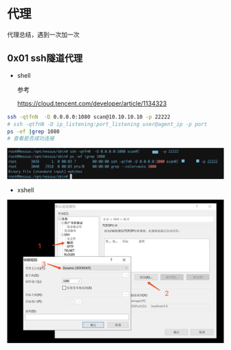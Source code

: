# 代理

代理总结，遇到一次加一次

## 0x01 ssh隧道代理

- shell

  参考

  <https://cloud.tencent.com/developer/article/1134323>

```bash
ssh -qtfnN  -D 0.0.0.0:1080 scan@10.10.10.10 -p 22222
# ssh -qtfnN -D ip_listening:port_listening user@agent_ip -p port
ps -ef |grep 1080
# 查看是否成功连接
```

![image-20190618000514877](assets/shell_ssh_agent.jpg)

- xshell

![image-20190618000205412](assets/xshell_ssh_agent.jpg)